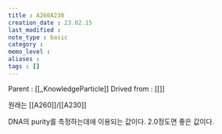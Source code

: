 ```yaml
---
title : A260A230
creation_date : 23.02.15
last_modified :
note_type : basic
category :
memo_level :
aliases : 
tags : []
---
```


Parent : [[_KnowledgeParticle]]
Drived from : [[]]

원래는 [[A260]]/[[A230]]

DNA의 purity를 측정하는데에 이용되는 값이다.
2.0정도면 좋은 값이다.